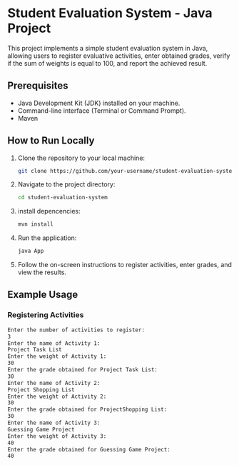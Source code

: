 # Student Evaluation System - Java Project

This project implements a simple student evaluation system in Java, allowing users to register evaluative activities, enter obtained grades, verify if the sum of weights is equal to 100, and report the achieved result.

## Prerequisites

- Java Development Kit (JDK) installed on your machine.
- Command-line interface (Terminal or Command Prompt).
- Maven

## How to Run Locally

1. Clone the repository to your local machine:

    ```bash
    git clone https://github.com/your-username/student-evaluation-system.git
    ```

2. Navigate to the project directory:

    ```bash
    cd student-evaluation-system
    ```

3. install depencencies:

    ```bash
   mvn install
    ```

4. Run the application:

    ```bash
    java App
    ```

5. Follow the on-screen instructions to register activities, enter grades, and view the results.

## Example Usage

### Registering Activities

```bash
Enter the number of activities to register:
3
Enter the name of Activity 1:
Project Task List
Enter the weight of Activity 1: 
30
Enter the grade obtained for Project Task List:
30
Enter the name of Activity 2:
Project Shopping List
Enter the weight of Activity 2: 
30
Enter the grade obtained for ProjectShopping List:
30
Enter the name of Activity 3:
Guessing Game Project
Enter the weight of Activity 3: 
40
Enter the grade obtained for Guessing Game Project:
40
